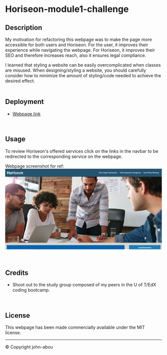 # Horiseon-module1-challenge

## Description

My motivation for refactoring this webpage was to make the page more accessible for both users and Horiseon. For the user, it improves their experience while navigating the webpage. For Horiseon, it improves their SEO and therefore increases reach, also it ensures legal compliance.

I learned that styling a website can be easily overcomplicated when classes are misused. When designing/styling a website, you should carefully consider how to minimize the amount of styling/code needed to achieve the desired effect.  
<br>
## Deployment
* <a href="https://john-abou.github.io/horiseon-module1-challenge/#social-media-marketing">Webpage link</a>

<br>

## Usage

To review Horiseon's offered services click on the links in the navbar to be redirected to the corresponding service on the webpage. 

Webpage screenshot for ref:
<img src="./Assets/images/Horiseon-webpage.png" alt="Screenshot of the deployed Horiseon webpage.">

<br>

## Credits

* Shoot out to the study group composed of my peers in the U of T/EdX coding bootcamp. 

<br>

## License
This webpage has been made commercially available under the MIT license. 


---
© Copyright john-abou
